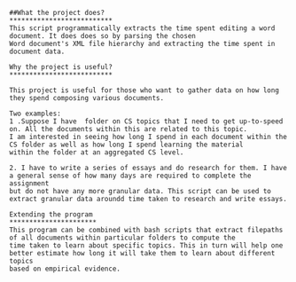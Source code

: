
    ##What the project does?
    **************************
    This script programmatically extracts the time spent editing a word document. It does does so by parsing the chosen 
    Word document's XML file hierarchy and extracting the time spent in document data.
    
    Why the project is useful?
    **************************
    
    This project is useful for those who want to gather data on how long they spend composing various documents.
    
    Two examples:
    1 .Suppose I have  folder on CS topics that I need to get up-to-speed on. All the documents within this are related to this topic.
    I am interested in seeing how long I spend in each document within the CS folder as well as how long I spend learning the material 
    within the folder at an aggregated CS level. 
    
    2. I have to write a series of essays and do research for them. I have a general sense of how many days are required to complete the assignment
    but do not have any more granular data. This script can be used to extract granular data aroundd time taken to research and write essays.
    
    Extending the program
    **********************
    This program can be combined with bash scripts that extract filepaths of all documents within particular folders to compute the 
    time taken to learn about specific topics. This in turn will help one better estimate how long it will take them to learn about different topics
    based on empirical evidence.
    
    
    
 
    
    
    
    
